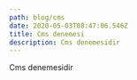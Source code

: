 ```yaml
---
path: blog/cms
date: 2020-05-03T08:47:06.546Z
title: Cms denemesi
description: Cms denemesidir
---
```

Cms denemesidir